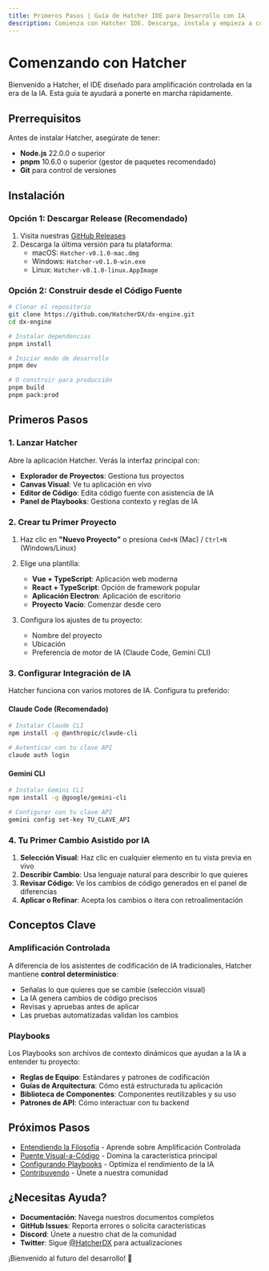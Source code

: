 ```yaml
---
title: Primeros Pasos | Guía de Hatcher IDE para Desarrollo con IA
description: Comienza con Hatcher IDE. Descarga, instala y empieza a construir con desarrollo controlado de IA. Guía completa de configuración para el IDE de código abierto que da a los desarrolladores control determinístico sobre la IA.
---
```


# Comenzando con Hatcher

Bienvenido a Hatcher, el IDE diseñado para amplificación controlada en la era de la IA. Esta guía te ayudará a ponerte en marcha rápidamente.

## Prerrequisitos

Antes de instalar Hatcher, asegúrate de tener:

- **Node.js** 22.0.0 o superior
- **pnpm** 10.6.0 o superior (gestor de paquetes recomendado)
- **Git** para control de versiones

## Instalación

### Opción 1: Descargar Release (Recomendado)

1. Visita nuestras [GitHub Releases](https://github.com/HatcherDX/dx-engine/releases)
2. Descarga la última versión para tu plataforma:
   - macOS: `Hatcher-v0.1.0-mac.dmg`
   - Windows: `Hatcher-v0.1.0-win.exe`
   - Linux: `Hatcher-v0.1.0-linux.AppImage`

### Opción 2: Construir desde el Código Fuente

```bash
# Clonar el repositorio
git clone https://github.com/HatcherDX/dx-engine.git
cd dx-engine

# Instalar dependencias
pnpm install

# Iniciar modo de desarrollo
pnpm dev

# O construir para producción
pnpm build
pnpm pack:prod
```

## Primeros Pasos

### 1. Lanzar Hatcher

Abre la aplicación Hatcher. Verás la interfaz principal con:

- **Explorador de Proyectos**: Gestiona tus proyectos
- **Canvas Visual**: Ve tu aplicación en vivo
- **Editor de Código**: Edita código fuente con asistencia de IA
- **Panel de Playbooks**: Gestiona contexto y reglas de IA

### 2. Crear tu Primer Proyecto

1. Haz clic en **"Nuevo Proyecto"** o presiona `Cmd+N` (Mac) / `Ctrl+N` (Windows/Linux)
2. Elige una plantilla:
   - **Vue + TypeScript**: Aplicación web moderna
   - **React + TypeScript**: Opción de framework popular
   - **Aplicación Electron**: Aplicación de escritorio
   - **Proyecto Vacío**: Comenzar desde cero

3. Configura los ajustes de tu proyecto:
   - Nombre del proyecto
   - Ubicación
   - Preferencia de motor de IA (Claude Code, Gemini CLI)

### 3. Configurar Integración de IA

Hatcher funciona con varios motores de IA. Configura tu preferido:

#### Claude Code (Recomendado)

```bash
# Instalar Claude CLI
npm install -g @anthropic/claude-cli

# Autenticar con tu clave API
claude auth login
```

#### Gemini CLI

```bash
# Instalar Gemini CLI
npm install -g @google/gemini-cli

# Configurar con tu clave API
gemini config set-key TU_CLAVE_API
```

### 4. Tu Primer Cambio Asistido por IA

1. **Selección Visual**: Haz clic en cualquier elemento en tu vista previa en vivo
2. **Describir Cambio**: Usa lenguaje natural para describir lo que quieres
3. **Revisar Código**: Ve los cambios de código generados en el panel de diferencias
4. **Aplicar o Refinar**: Acepta los cambios o itera con retroalimentación

## Conceptos Clave

### Amplificación Controlada

A diferencia de los asistentes de codificación de IA tradicionales, Hatcher mantiene **control determinístico**:

- Señalas lo que quieres que se cambie (selección visual)
- La IA genera cambios de código precisos
- Revisas y apruebas antes de aplicar
- Las pruebas automatizadas validan los cambios

### Playbooks

Los Playbooks son archivos de contexto dinámicos que ayudan a la IA a entender tu proyecto:

- **Reglas de Equipo**: Estándares y patrones de codificación
- **Guías de Arquitectura**: Cómo está estructurada tu aplicación
- **Biblioteca de Componentes**: Componentes reutilizables y su uso
- **Patrones de API**: Cómo interactuar con tu backend

## Próximos Pasos

- [Entendiendo la Filosofía](/es/philosophy) - Aprende sobre Amplificación Controlada
- [Puente Visual-a-Código](/es/visual-to-code) - Domina la característica principal
- [Configurando Playbooks](/es/playbooks) - Optimiza el rendimiento de la IA
- [Contribuyendo](/es/contributing) - Únete a nuestra comunidad

## ¿Necesitas Ayuda?

- **Documentación**: Navega nuestros documentos completos
- **GitHub Issues**: Reporta errores o solicita características
- **Discord**: Únete a nuestro chat de la comunidad
- **Twitter**: Sigue [@HatcherDX](https://twitter.com/HatcherDX) para actualizaciones

¡Bienvenido al futuro del desarrollo! 🚀
